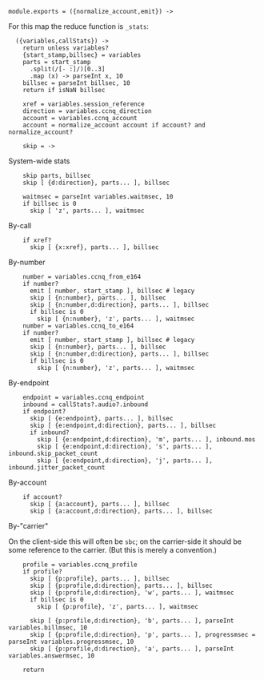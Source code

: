    module.exports = ({normalize_account,emit}) ->

For this map the reduce function is `_stats`:

      ({variables,callStats}) ->
        return unless variables?
        {start_stamp,billsec} = variables
        parts = start_stamp
          .split(/[- :]/)[0..3]
          .map (x) -> parseInt x, 10
        billsec = parseInt billsec, 10
        return if isNaN billsec

        xref = variables.session_reference
        direction = variables.ccnq_direction
        account = variables.ccnq_account
        account = normalize_account account if account? and normalize_account?

        skip = ->

System-wide stats

        skip parts, billsec
        skip [ {d:direction}, parts... ], billsec

        waitmsec = parseInt variables.waitmsec, 10
        if billsec is 0
          skip [ 'z', parts... ], waitmsec

By-call

        if xref?
          skip [ {x:xref}, parts... ], billsec

By-number

        number = variables.ccnq_from_e164
        if number?
          emit [ number, start_stamp ], billsec # legacy
          skip [ {n:number}, parts... ], billsec
          skip [ {n:number,d:direction}, parts... ], billsec
          if billsec is 0
            skip [ {n:number}, 'z', parts... ], waitmsec
        number = variables.ccnq_to_e164
        if number?
          emit [ number, start_stamp ], billsec # legacy
          skip [ {n:number}, parts... ], billsec
          skip [ {n:number,d:direction}, parts... ], billsec
          if billsec is 0
            skip [ {n:number}, 'z', parts... ], waitmsec

By-endpoint

        endpoint = variables.ccnq_endpoint
        inbound = callStats?.audio?.inbound
        if endpoint?
          skip [ {e:endpoint}, parts... ], billsec
          skip [ {e:endpoint,d:direction}, parts... ], billsec
          if inbound?
            skip [ {e:endpoint,d:direction}, 'm', parts... ], inbound.mos
            skip [ {e:endpoint,d:direction}, 's', parts... ], inbound.skip_packet_count
            skip [ {e:endpoint,d:direction}, 'j', parts... ], inbound.jitter_packet_count

By-account

        if account?
          skip [ {a:account}, parts... ], billsec
          skip [ {a:account,d:direction}, parts... ], billsec

By-"carrier"

On the client-side this will often be `sbc`; on the carrier-side it should be some reference to the carrier. (But this is merely a convention.)

        profile = variables.ccnq_profile
        if profile?
          skip [ {p:profile}, parts... ], billsec
          skip [ {p:profile,d:direction}, parts... ], billsec
          skip [ {p:profile,d:direction}, 'w', parts... ], waitmsec
          if billsec is 0
            skip [ {p:profile}, 'z', parts... ], waitmsec

          skip [ {p:profile,d:direction}, 'b', parts... ], parseInt variables.billmsec, 10
          skip [ {p:profile,d:direction}, 'p', parts... ], progressmsec = parseInt variables.progressmsec, 10
          skip [ {p:profile,d:direction}, 'a', parts... ], parseInt variables.answermsec, 10

        return
